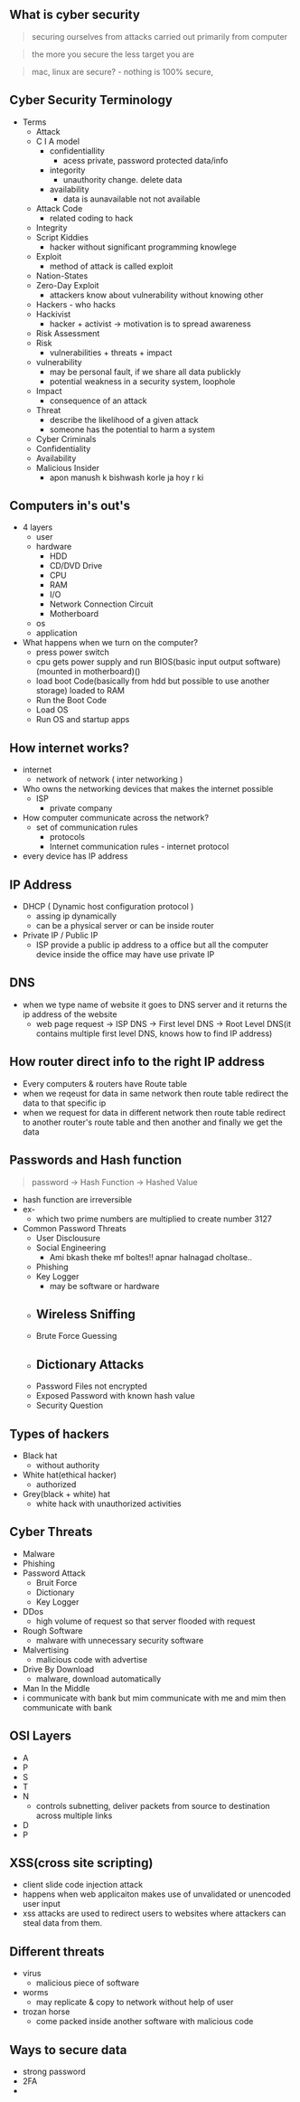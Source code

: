 ## What is cyber security
> securing ourselves from attacks carried out primarily from computer

> the more you secure the less target you are 

> mac, linux are secure? - nothing is 100% secure, 

## Cyber Security Terminology
- Terms
  - Attack
  - C I A model
    - confidentiallity
      - acess private, password protected data/info
    - integority
      - unauthority change. delete data
    - availability
      - data is aunavailable not not available  
  - Attack Code
    - related coding to hack
  - Integrity
  - Script Kiddies
    - hacker without significant programming knowlege
  - Exploit
    - method of attack is called exploit
  - Nation-States
  - Zero-Day Exploit
    - attackers know about vulnerability without knowing other
  - Hackers - who hacks
  - Hackivist
    - hacker + activist -> motivation is to spread awareness
  - Risk Assessment
  - Risk
    - vulnerabilities + threats + impact
  - vulnerability
    - may be personal fault, if we share all data publickly
    - potential weakness in a security system, loophole
  - Impact
    - consequence of an attack 
  - Threat
    - describe the likelihood of a given attack
    - someone has the potential to harm a system
  - Cyber Criminals
  - Confidentiality
  - Availability
  - Malicious Insider
    - apon manush k bishwash korle ja hoy r ki 

## Computers in's out's
 - 4 layers
   -  user 
   -  hardware
      -  HDD
      -  CD/DVD Drive
      -  CPU
      -  RAM
      -  I/O
      -  Network Connection Circuit
      -  Motherboard
   -  os
   -  application  
-  What happens when we turn on the computer?
   -  press power switch
   -  cpu gets power supply and run BIOS(basic input output software)(mounted in motherboard)()
   -  load boot Code(basically from hdd but possible to use another storage) loaded to RAM
   -  Run the Boot Code
   -  Load OS
   -  Run OS and startup apps
## How internet works?
 - internet 
   - network of network ( inter networking )
 - Who owns the networking devices that makes the internet possible
   - ISP 
     - private company
 - How computer communicate across the network?
   - set of communication rules 
     - protocols
     - Internet communication rules - internet protocol
 - every device has IP address 

## IP Address
  - DHCP ( Dynamic host configuration protocol )
    - assing ip dynamically
    - can be a physical server or can be inside router 
  - Private IP / Public IP
    - ISP provide a public ip address to a office but all the computer device inside the office may have use private IP 

## DNS
  - when we type name of website it goes to DNS server and it returns the ip address of the website
    - web page request -> ISP DNS -> First level DNS -> Root Level DNS(it contains multiple first level DNS, knows how to find IP address)

## How router direct info to the right IP address
  - Every computers & routers have Route table
  - when we reqeust for data in same network then route table redirect the data to that specific ip
  - when we request for data in different network then route table redirect to another router's route table and then another and finally we get the data

## Passwords and Hash function
  > password -> Hash Function -> Hashed Value
  - hash function are irreversible 
  - ex- 
    - which two prime numbers are multiplied to create number 3127
  - Common Password Threats
    - User Disclousure 
    - Social Engineering
      - Ami bkash theke mf boltes!! apnar halnagad choltase.. 
    - Phishing
    - Key Logger 
      - may be software or hardware
    - Wireless Sniffing
      - 
    - Brute Force Guessing
    - Dictionary Attacks
      - 
    - Password Files not encrypted
    - Exposed Password with known hash value 
    - Security Question




## Types of hackers
  - Black hat
    - without authority
  - White hat(ethical hacker)
    - authorized
  - Grey(black + white) hat
    - white hack with unauthorized activities


## Cyber Threats
  - Malware
  - Phishing
  - Password Attack
    - Bruit Force
    - Dictionary
    - Key Logger
  - DDos
    - high volume of request so that server flooded with request
  - Rough Software
    - malware with unnecessary security software
  - Malvertising
    - malicious code with advertise
  - Drive By Download
    - malware, download automatically
  - Man In the Middle
   - i communicate with bank but mim communicate with me and mim then communicate with bank 

## OSI Layers
 - A
 - P
 - S
 - T
 - N
   - controls subnetting, deliver packets from source to destination across multiple links
 - D
 - P

## XSS(cross site scripting) 
  - client slide code injection attack
  - happens when web applicaiton makes use of unvalidated or unencoded user input
  - xss attacks are used to redirect users to websites where attackers can steal data from them.

## Different threats
  - virus
    - malicious piece of software
  - worms
    - may replicate & copy to network without help of user
  - trozan horse
    - come packed inside another software with malicious code
## Ways to secure data
  - strong password
  - 2FA
  - 